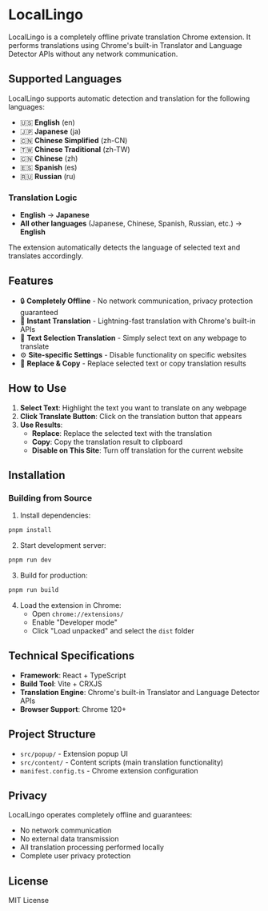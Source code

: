 # LocalLingo

LocalLingo is a completely offline private translation Chrome extension. It performs translations using Chrome's built-in Translator and Language Detector APIs without any network communication.

## Supported Languages

LocalLingo supports automatic detection and translation for the following languages:
- 🇺🇸 **English** (en)
- 🇯🇵 **Japanese** (ja)
- 🇨🇳 **Chinese Simplified** (zh-CN)
- 🇹🇼 **Chinese Traditional** (zh-TW)
- 🇨🇳 **Chinese** (zh)
- 🇪🇸 **Spanish** (es)
- 🇷🇺 **Russian** (ru)

### Translation Logic
- **English** → **Japanese**
- **All other languages** (Japanese, Chinese, Spanish, Russian, etc.) → **English**

The extension automatically detects the language of selected text and translates accordingly.

## Features

- 🔒 **Completely Offline** - No network communication, privacy protection guaranteed
- 🚀 **Instant Translation** - Lightning-fast translation with Chrome's built-in APIs
- 📝 **Text Selection Translation** - Simply select text on any webpage to translate
- ⚙️ **Site-specific Settings** - Disable functionality on specific websites
- 🎯 **Replace & Copy** - Replace selected text or copy translation results

## How to Use

1. **Select Text**: Highlight the text you want to translate on any webpage
2. **Click Translate Button**: Click on the translation button that appears
3. **Use Results**: 
   - **Replace**: Replace the selected text with the translation
   - **Copy**: Copy the translation result to clipboard
   - **Disable on This Site**: Turn off translation for the current website

## Installation

### Building from Source

1. Install dependencies:
```bash
pnpm install
```

2. Start development server:
```bash
pnpm run dev
```

3. Build for production:
```bash
pnpm run build
```

4. Load the extension in Chrome:
   - Open `chrome://extensions/`
   - Enable "Developer mode"
   - Click "Load unpacked" and select the `dist` folder

## Technical Specifications

- **Framework**: React + TypeScript
- **Build Tool**: Vite + CRXJS
- **Translation Engine**: Chrome's built-in Translator and Language Detector APIs
- **Browser Support**: Chrome 120+

## Project Structure

- `src/popup/` - Extension popup UI
- `src/content/` - Content scripts (main translation functionality)
- `manifest.config.ts` - Chrome extension configuration

## Privacy

LocalLingo operates completely offline and guarantees:
- No network communication
- No external data transmission
- All translation processing performed locally
- Complete user privacy protection

## License

MIT License

